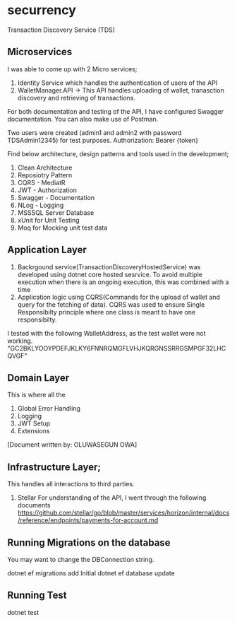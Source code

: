 # securrency
Transaction Discovery Service (TDS)




Microservices
-----------------------------------------------
I was able to come up with 2 Micro services;

1. Identity Service which handles the authentication of users of the API
2.  WalletManager.API -> This API handles uploading of wallet, tranasction discovery and retrieving of transactions.

For both documentation and testing of the API, I have configured Swagger documentation. You can also make use of Postman.

Two users were created (admin1 and admin2 with password TDSAdmin12345) for test purposes.
Authorization: Bearer {token}



Find below architecture, design patterns and tools used in the development;
 
1. Clean Architecture
2. Reposiotry Pattern
3. CQRS - MediatR
4. JWT - Authorization
5. Swagger - Documentation
6. NLog - Logging
7. MSSSQL Server Database
8. xUnit for Unit Testing
9. Moq for Mocking unit test data




Application Layer
----------------------------------------
1. Backrgound service(TransactionDiscoveryHostedService) was developed using dotnet core hosted sesrvice. To avoid multiple execution when there is an ongoing execution, this was combined with a time 
2. Application logic using CQRS(Commands for the upload of wallet and query for the fetching of data). CQRS was used to ensure Single Responsibilty principle where one class is meant to have one responsibilty.

I tested with the following WalletAddress, as the test wallet were not working.
"GC2BKLYOOYPDEFJKLKY6FNNRQMGFLVHJKQRGNSSRRGSMPGF32LHCQVGF"

Domain Layer
--------------------------------------------
This is where all the 
1. Global Error Handling
2. Logging
3. JWT Setup
4. Extensions



[Document written by: OLUWASEGUN OWA]

Infrastructure Layer;
-----------------------------------------------
This handles all interactions to third parties.
1. Stellar
For understanding of the API, I went through the following documents
https://github.com/stellar/go/blob/master/services/horizon/internal/docs/reference/endpoints/payments-for-account.md


Running Migrations on the database
--------------------------------------
You may want to change the DBConnection string.

dotnet ef migrations add Initial 
dotnet ef database update




Running Test
--------------------------------------
dotnet test 





